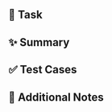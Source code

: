 ## **💖 Task**
<!-- Add the relevant task or ticket name/s here -->

## **✨ Summary**
<!-- Add the summary of the changes -->

## **✅ Test Cases**
<!-- Add the test cases the reviewer must do to verify the implementation is correct -->
<!-- Please fill this up for easy review -->

## **📝 Additional Notes**
<!-- Optional additional notes -->